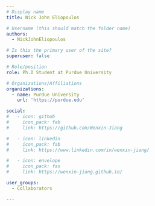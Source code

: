 ```yaml
---
# Display name
title: Nick John Eliopoulos

# Username (this should match the folder name)
authors:
  - NickJohnEliopoulos

# Is this the primary user of the site?
superuser: false

# Role/position
role: Ph.D Student at Purdue University

# Organizations/Affiliations
organizations:
  - name: Purdue University
    url: 'https://purdue.edu'

social:
#   - icon: github
#     icon_pack: fab
#     link: https://github.com/Wenxin-Jiang

#   - icon: linkedin
#     icon_pack: fab
#     link: https://www.linkedin.com/in/wenxin-jiang/

#   - icon: envelope
#     icon_pack: fas
#     link: https://wenxin-jiang.github.io/

user_groups:
  - Collaborators

---
```

